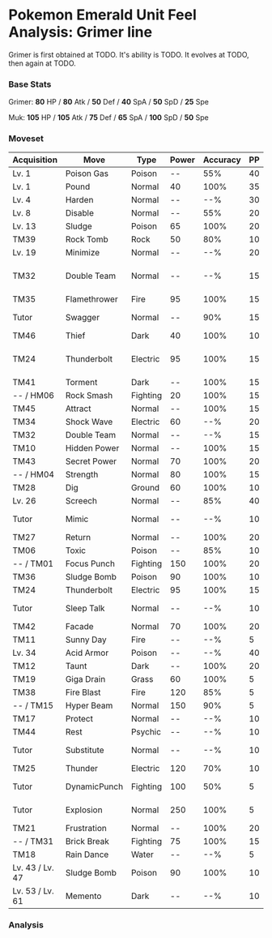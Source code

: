# Pokemon Emerald Unit Feel Analysis: Grimer line

Grimer is first obtained at TODO. It's ability is TODO. It evolves at TODO, then again at TODO.

### Base Stats

Grimer: **80** HP / **80** Atk / **50** Def / **40** SpA / **50** SpD / **25** Spe

Muk: **105** HP / **105** Atk / **75** Def / **65** SpA / **100** SpD / **50** Spe

### Moveset

|Acquisition    |Move        |Type    |Power|Accuracy|PP |Notes                    |
|---            |---         |---     |---  |---     |---|---                      |
|Lv. 1          |Poison Gas  |Poison  |--   |55%     |40 |                         |
|Lv. 1          |Pound       |Normal  |40   |100%    |35 |                         |
|Lv. 4          |Harden      |Normal  |--   |--%     |30 |                         |
|Lv. 8          |Disable     |Normal  |--   |55%     |20 |                         |
|Lv. 13         |Sludge      |Poison  |65   |100%    |20 |                         |
|TM39           |Rock Tomb   |Rock    |50   |80%     |10 |                         |
|Lv. 19         |Minimize    |Normal  |--   |--%     |20 |                         |
|TM32           |Double Team |Normal  |--   |--%     |15 |Buy at Game Corner       |
|TM35           |Flamethrower|Fire    |95   |100%    |15 |                         |
|Tutor          |Swagger     |Normal  |--   |90%     |15 |Emerald only             |
|TM46           |Thief       |Dark    |40   |100%    |10 |                         |
|TM24           |Thunderbolt |Electric|95   |100%    |15 |Buy at Game Corner       |
|TM41           |Torment     |Dark    |--   |100%    |15 |                         |
|-- / HM06      |Rock Smash  |Fighting|20   |100%    |15 |                         |
|TM45           |Attract     |Normal  |--   |100%    |15 |                         |
|TM34           |Shock Wave  |Electric|60   |--%     |20 |                         |
|TM32           |Double Team |Normal  |--   |--%     |15 |                         |
|TM10           |Hidden Power|Normal  |--   |100%    |15 |                         |
|TM43           |Secret Power|Normal  |70   |100%    |20 |                         |
|-- / HM04      |Strength    |Normal  |80   |100%    |15 |                         |
|TM28           |Dig         |Ground  |60   |100%    |10 |                         |
|Lv. 26         |Screech     |Normal  |--   |85%     |40 |                         |
|Tutor          |Mimic       |Normal  |--   |--%     |10 |Emerald only             |
|TM27           |Return      |Normal  |--   |100%    |20 |                         |
|TM06           |Toxic       |Poison  |--   |85%     |10 |                         |
|-- / TM01      |Focus Punch |Fighting|150  |100%    |20 |                         |
|TM36           |Sludge Bomb |Poison  |90   |100%    |10 |                         |
|TM24           |Thunderbolt |Electric|95   |100%    |15 |                         |
|Tutor          |Sleep Talk  |Normal  |--   |--%     |10 |Emerald only             |
|TM42           |Facade      |Normal  |70   |100%    |20 |                         |
|TM11           |Sunny Day   |Fire    |--   |--%     |5  |                         |
|Lv. 34         |Acid Armor  |Poison  |--   |--%     |40 |                         |
|TM12           |Taunt       |Dark    |--   |100%    |20 |                         |
|TM19           |Giga Drain  |Grass   |60   |100%    |5  |                         |
|TM38           |Fire Blast  |Fire    |120  |85%     |5  |                         |
|-- / TM15      |Hyper Beam  |Normal  |150  |90%     |5  |                         |
|TM17           |Protect     |Normal  |--   |--%     |10 |                         |
|TM44           |Rest        |Psychic |--   |--%     |10 |                         |
|Tutor          |Substitute  |Normal  |--   |--%     |10 |Emerald only             |
|TM25           |Thunder     |Electric|120  |70%     |10 |                         |
|Tutor          |DynamicPunch|Fighting|100  |50%     |5  |Emerald only             |
|Tutor          |Explosion   |Normal  |250  |100%    |5  |Emerald only             |
|TM21           |Frustration |Normal  |--   |100%    |20 |                         |
|-- / TM31      |Brick Break |Fighting|75   |100%    |15 |                         |
|TM18           |Rain Dance  |Water   |--   |--%     |5  |                         |
|Lv. 43 / Lv. 47|Sludge Bomb |Poison  |90   |100%    |10 |                         |
|Lv. 53 / Lv. 61|Memento     |Dark    |--   |--%     |10 |                         |

### Analysis